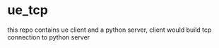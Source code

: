 # ue_tcp
this repo contains ue client and a python server, client would build tcp connection to python server
